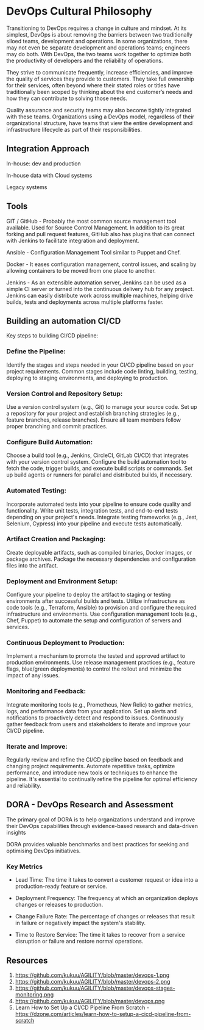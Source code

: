 # DevOps Cultural Philosophy

Transitioning to DevOps requires a change in culture and mindset. At its simplest, DevOps is about removing the barriers between two traditionally siloed teams, development and operations. In some organizations, there may not even be separate development and operations teams; engineers may do both. With DevOps, the two teams work together to optimize both the productivity of developers and the reliability of operations.

They strive to communicate frequently, increase efficiencies, and improve the quality of services they provide to customers. They take full ownership for their services, often beyond where their stated roles or titles have traditionally been scoped by thinking about the end customer’s needs and how they can contribute to solving those needs.

Quality assurance and security teams may also become tightly integrated with these teams. Organizations using a DevOps model, regardless of their organizational structure, have teams that view the entire development and infrastructure lifecycle as part of their responsibilities.

## Integration Approach

In-house: dev and production

In-house data with Cloud systems

Legacy systems



## Tools

GIT / GitHub - Probably the most common source management tool available. Used for Source Control Management. In addition to its great forking and pull request features, GitHub also has plugins that can connect with Jenkins to facilitate integration and deployment.

Ansible - Configuration Management Tool similar to Puppet and Chef.

Docker - It eases configuration management, control issues, and scaling by allowing containers to be moved from one place to another.

Jenkins - As an extensible automation server, Jenkins can be used as a simple CI server or turned into the continuous delivery hub for any project. Jenkins can easily distribute work across multiple machines, helping drive builds, tests and deployments across multiple platforms faster.


## Building an automation CI/CD  

Key steps to building CI/CD pipeline: 

### Define the Pipeline:
Identify the stages and steps needed in your CI/CD pipeline based on your project requirements.
Common stages include code linting, building, testing, deploying to staging environments, and deploying to production.

### Version Control and Repository Setup:
Use a version control system (e.g., Git) to manage your source code.
Set up a repository for your project and establish branching strategies (e.g., feature branches, release branches).
Ensure all team members follow proper branching and commit practices.

### Configure Build Automation:
Choose a build tool (e.g., Jenkins, CircleCI, GitLab CI/CD) that integrates with your version control system.
Configure the build automation tool to fetch the code, trigger builds, and execute build scripts or commands.
Set up build agents or runners for parallel and distributed builds, if necessary.

### Automated Testing:
Incorporate automated tests into your pipeline to ensure code quality and functionality.
Write unit tests, integration tests, and end-to-end tests depending on your project's needs.
Integrate testing frameworks (e.g., Jest, Selenium, Cypress) into your pipeline and execute tests automatically.

### Artifact Creation and Packaging:
Create deployable artifacts, such as compiled binaries, Docker images, or package archives.
Package the necessary dependencies and configuration files into the artifact.

### Deployment and Environment Setup:
Configure your pipeline to deploy the artifact to staging or testing environments after successful builds and tests.
Utilize infrastructure as code tools (e.g., Terraform, Ansible) to provision and configure the required infrastructure and environments.
Use configuration management tools (e.g., Chef, Puppet) to automate the setup and configuration of servers and services.

### Continuous Deployment to Production:
Implement a mechanism to promote the tested and approved artifact to production environments.
Use release management practices (e.g., feature flags, blue/green deployments) to control the rollout and minimize the impact of any issues.

### Monitoring and Feedback:
Integrate monitoring tools (e.g., Prometheus, New Relic) to gather metrics, logs, and performance data from your application.
Set up alerts and notifications to proactively detect and respond to issues.
Continuously gather feedback from users and stakeholders to iterate and improve your CI/CD pipeline.

### Iterate and Improve:
Regularly review and refine the CI/CD pipeline based on feedback and changing project requirements.
Automate repetitive tasks, optimize performance, and introduce new tools or techniques to enhance the pipeline.
It's essential to continually refine the pipeline for optimal efficiency and reliability.

## DORA - DevOps Research and Assessment 

The primary goal of DORA is to help organizations understand and improve their DevOps capabilities through evidence-based research and data-driven insights

 DORA provides valuable benchmarks and best practices for seeking and optimising DevOps initiatives.

### Key Metrics 

- Lead Time: The time it takes to convert a customer request or idea into a production-ready feature or service.

- Deployment Frequency: The frequency at which an organization deploys changes or releases to production.

- Change Failure Rate: The percentage of changes or releases that result in failure or negatively impact the system's stability.

- Time to Restore Service: The time it takes to recover from a service disruption or failure and restore normal operations.

## Resources

1. https://github.com/kukuu/AGILITY/blob/master/devops-1.png 
2. https://github.com/kukuu/AGILITY/blob/master/devops-2.png
3. https://github.com/kukuu/AGILITY/blob/master/devops-stages-monitoring.png
4. https://github.com/kukuu/AGILITY/blob/master/devops.png
5. Learn How to Set Up a CI/CD Pipeline From Scratch - https://dzone.com/articles/learn-how-to-setup-a-cicd-pipeline-from-scratch

